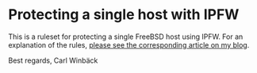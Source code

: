 # Protecting a single host with IPFW

This is a ruleset for protecting a single FreeBSD host using IPFW. For
an explanation of the rules, [please see the corresponding article on
my blog](https://hsm.tunnel53.net/article/ipfw-single-host/).

Best regards,
Carl Winbäck
